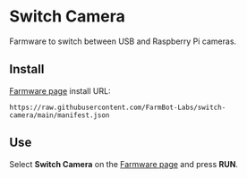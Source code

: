 # Switch Camera
Farmware to switch between USB and Raspberry Pi cameras.

## Install
[Farmware page](https://my.farm.bot/app/farmware) install URL:
```
https://raw.githubusercontent.com/FarmBot-Labs/switch-camera/main/manifest.json
```

## Use

Select **Switch Camera** on the [Farmware page](https://my.farm.bot/app/farmware) and press **RUN**.

